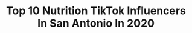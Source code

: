 ---
title: Top 10 Nutrition TikTok Influencers In San Antonio In 2020
description: >-
  Find top nutrition TikTok influencers in San Antonio in 2020. Most popular hashtags: #familytime #duet #itsaremix #momsoftiktok.
platform: TikTok
profiles:
  - username: "jadencavazos"
    fullname: >-
      jaden cavazos
    location: "United States"
    followers: 27730
    engagement: 1988
    commentsToLikes: 0.052843
    id: ck8w3lvqn7mgr0j789pt79wx4
    verified: false
    hashtags: "#indoorworkout, #austin, #goingpro, #momsoftiktok"
  - username: "digdeep21"
    fullname: >-
      Cody
    location: "United States"
    followers: 125478
    engagement: 2068
    commentsToLikes: 0.026585
    id: ck9skxn07b3ix0j78qbfzy5mu
    verified: false
    hashtags: "#deep, #cutie, #timecapsule, #eyes"
  - username: "nicolejortiz"
    fullname: >-
      nicole ortiz
    location: "United States"
    followers: 28524
    engagement: 1885
    commentsToLikes: 0.041761
    id: ck8kh48mql8fn0j78ncqznzfr
    verified: false
    hashtags: "#aguilas, #hispaniclife, #hispanicmoms, #gonnabefriends"
  - username: "i.amroman"
    fullname: >-
      I.amroman
    location: "United States"
    followers: 213346
    engagement: 2613
    commentsToLikes: 0.010064
    id: ckailzsrwqgsi0i783h5l2vg5
    verified: false
    hashtags: "#xyzbca, #coronavirus, #foru, #peepeepoopoo"
  - username: "chamoydreams"
    fullname: >-
      chamoydreams
    location: "United States"
    followers: 64925
    engagement: 1267
    commentsToLikes: 0.023409
    id: ck8kh3yg7l6yk0j783e6oxjc0
    verified: false
    hashtags: "#mango, #nightsnackcheck, #nomnom, #chamoydreams"
  - username: "sendo94"
    fullname: >-
      Rosendo Gonzalez
    location: "United States"
    followers: 5033
    engagement: 316
    commentsToLikes: 0.078908
    id: ck9ez6d15z1gt0j78mfqew97k
    verified: false
    hashtags: "#naakey, #aprilfools, #dadlife, #firstvideo"
  - username: "victor.arzola"
    fullname: >-
      victor 💞
    location: "United States"
    followers: 67960
    engagement: 1832
    commentsToLikes: 0.022147
    id: ckad3zefpn3fl0i78r2cc50s5
    verified: false
    hashtags: "#thoughts, #makemefamous, #freshcut, #7positions"
  - username: "traphouse_jay"
    fullname: >-
      TrapHouse_jay 🏚
    location: "United States"
    followers: 2695
    engagement: 1357
    commentsToLikes: 0.018396
    id: ckan20kipy7hc0i78ok95wo9u
    verified: false
    hashtags: "#familytime, #gonnabefriends, #spacethings, #sister"
  - username: "martin_the_dad"
    fullname: >-
      Martin
    location: "United States"
    followers: 13505
    engagement: 499
    commentsToLikes: 0.082425
    id: ck8fc1qgm60yo0j780txndyh8
    verified: false
    hashtags: "#home, #hmmm, #joke, #ebay"
  - username: "jtrevv"
    fullname: >-
      Justin 🏠📲
    location: "United States"
    followers: 7791
    engagement: 1259
    commentsToLikes: 0.007880
    id: ck9rf1sbz4szy0j78q5sqhd20
    verified: false
    hashtags: "#modern, #sanantoniotexas, #realestate, #houses"
---
